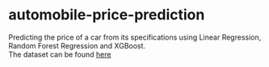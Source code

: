 # automobile-price-prediction
Predicting the price of a car from its specifications using Linear Regression, Random Forest Regression and XGBoost.    
The dataset can be found [here](https://archive.ics.uci.edu/ml/datasets/Automobile)

